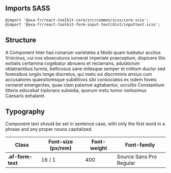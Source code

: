 ## Imports SASS

```
@import '@axa-fr/react-toolkit-core/src/common/scss/core.scss';
@import '@axa-fr/react-toolkit-form-input-text/dist/inputtext.scss';
```

## Structure

A Component Inter has ruinarum varietates a Nisibi quam tuebatur accitus Vrsicinus, cui nos obsecuturos iunxerat imperiale praeceptum, dispicere litis exitialis certamina cogebatur abnuens et reclamans, adulatorum oblatrantibus turmis, bellicosus sane milesque semper et militum ductor sed forensibus iurgiis longe discretus, qui metu sui discriminis anxius cum accusatores quaesitoresque subditivos sibi consociatos ex isdem foveis cerneret emergentes, quae clam palamve agitabantur, occultis Constantium litteris edocebat inplorans subsidia, quorum metu tumor notissimus Caesaris exhalaret.

## Typography

Component text should be set in sentence case, with only the first word in a phrase and any proper nouns capitalized.

| Class             | Font-size (px/rem) | Font-weight | Font-family             |
| ----------------- | ------------------ | ----------- | ----------------------- |
| **.af-form-text** | 16 / 1             | 400         | Source Sans Pro Regular |
